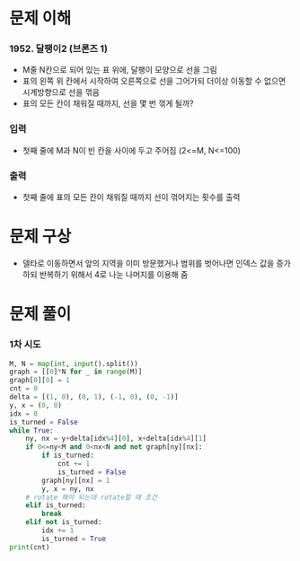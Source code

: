 # 문제 이해
### 1952. 달팽이2 (브론즈 1)
* M줄 N칸으로 되어 있는 표 위에, 달팽이 모양으로 선을 그림
* 표의 왼쪽 위 칸에서 시작하여 오른쪽으로 선을 그어가되 더이상 이동할 수 없으면 시계방향으로 선을 꺾음
* 표의 모든 칸이 채워질 때까지, 선을 몇 번 꺾게 될까?
### 입력
* 첫째 줄에 M과 N이 빈 칸을 사이에 두고 주어짐 (2<=M, N<=100)
### 출력
* 첫째 줄에 표의 모든 칸이 채워질 때까지 선이 꺾어지는 횟수를 출력
# 문제 구상
* 델타로 이동하면서 앞의 지역을 이미 방문했거나 범위를 벗어나면 인덱스 값을 증가하되 반복하기 위해서 4로 나눈 나머지를 이용해 줌
# 문제 풀이
### 1차 시도
```python
M, N = map(int, input().split())
graph = [[0]*N for _ in range(M)]
graph[0][0] = 1
cnt = 0
delta = [(1, 0), (0, 1), (-1, 0), (0, -1)]
y, x = (0, 0)
idx = 0
is_turned = False
while True:
    ny, nx = y+delta[idx%4][0], x+delta[idx%4][1]
    if 0<=ny<M and 0<nx<N and not graph[ny][nx]:
        if is_turned:
            cnt += 1
            is_turned = False
        graph[ny][nx] = 1
        y, x = ny, nx
    # rotate 해야 되는데 rotate할 때 조건
    elif is_turned:
        break
    elif not is_turned:
        idx += 1
        is_turned = True
print(cnt)
```
